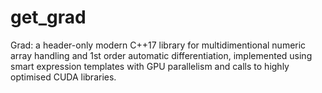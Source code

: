 # get_grad
Grad: a header-only modern C++17 library
for multidimentional numeric array handling and 1st order automatic differentiation,
implemented using smart expression templates with GPU parallelism and calls to highly optimised CUDA libraries.

